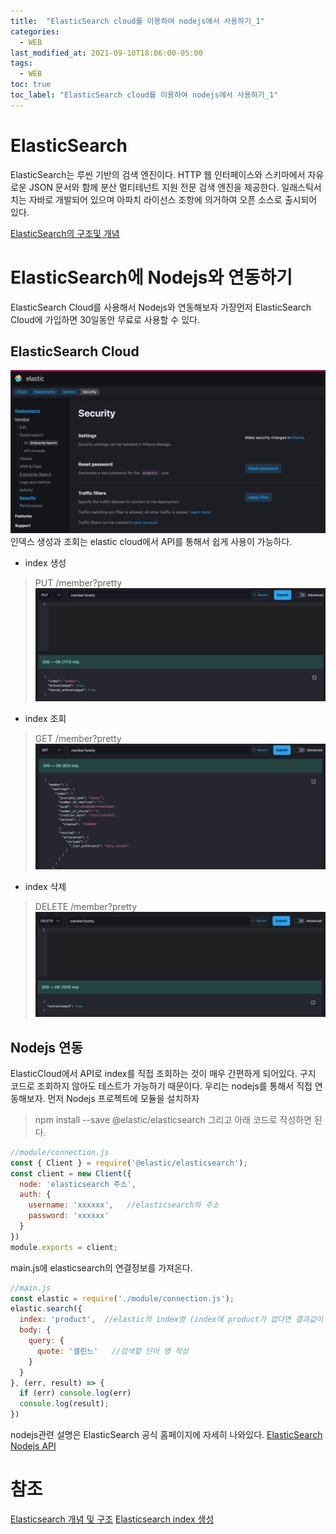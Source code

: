 ```yaml
---
title:  "ElasticSearch cloud를 이용하여 nodejs에서 사용하기_1"
categories:
  - WEB
last_modified_at: 2021-09-10T18:06:00-05:00
tags:
  - WEB
toc: true
toc_label: "ElasticSearch cloud를 이용하여 nodejs에서 사용하기_1"
---
```

# ElasticSearch
ElasticSearch는 루씬 기반의 검색 엔진이다.
HTTP 웹 인터페이스와 스키마에서 자유로운 JSON 문서와 함께 분산 멀티테넌트 지원 전문 검색 엔진을 제공한다. 일래스틱서치는 자바로 개발되어 있으며 아파치 라이선스 조항에 의거하여 오픈 소스로 출시되어 있다. 

[ElasticSearch의 구조및 개념](https://www.elastic.co/guide/kr/elasticsearch/reference/current/gs-basic-concepts.html)

# ElasticSearch에 Nodejs와 연동하기
ElasticSearch Cloud를 사용해서 Nodejs와 연동해보자
가장먼저 ElasticSearch Cloud에 가입하면 30일동안 무료로 사용할 수 있다.

## ElasticSearch Cloud
![Image Alt 텍스트](/assets/img/web/elasticcloud.png)  
인덱스 생성과 조회는 elastic cloud에서 API를 통해서 쉽게 사용이 가능하다. 

- index 생성
> PUT /member?pretty
![Image Alt 텍스트](/assets/img/web/elasticindex_push.png)  

- index 조회
> GET /member?pretty
![Image Alt 텍스트](/assets/img/web/elasticindex_get.png)  

- index 삭제
> DELETE /member?pretty
![Image Alt 텍스트](/assets/img/web/elasticindex_delete.png)  

## Nodejs 연동
ElasticCloud에서 API로 index를 직접 조회하는 것이 매우 간편하게 되어있다. 구지 코드로 조회하지 않아도 테스트가 가능하기 때문이다. 우리는 nodejs를 통해서 직접 연동해보자.
먼저 Nodejs 프로젝트에 모듈을 설치하자
> npm install --save @elastic/elasticsearch
그리고 아래 코드로 작성하면 된다.
```javascript
//module/connection.js
const { Client } = require('@elastic/elasticsearch');
const client = new Client({
  node: 'elasticsearch 주소',
  auth: {
    username: 'xxxxxx',   //elasticsearch의 주소 
    password: 'xxxxxx'
  }
})
module.exports = client;  
```
main.js에 elasticsearch의 연결정보를 가져온다.
```javascript
//main.js
const elastic = require('./module/connection.js');
elastic.search({
  index: 'product',  //elastic의 index명 (index에 product가 없다면 결과값이 나오지 않음)
  body: {
    query: {
      quote: '셀린느'   //검색할 단어 명 작성
    }
  }
}, (err, result) => {
  if (err) console.log(err)
  console.log(result);
})
```
nodejs관련 설명은 ElasticSearch 공식 홈페이지에 자세히 나와있다. 
[ElasticSearch Nodejs API](https://www.elastic.co/guide/en/elasticsearch/client/javascript-api/current/index.html)
# 참조
[Elasticsearch 개념 및 구조](https://twofootdog.tistory.com/53)
[Elasticsearch index 생성](https://velog.io/@yundleyundle/ElasticSearch-Index%EC%83%9D%EC%84%B1-%EB%B0%8F-%EC%A3%BC%EC%9D%98%ED%95%A0%EB%82%B4%EC%9A%A9)